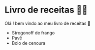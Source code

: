 # Livro de receitas :man_cook:

Olá ! bem vindo ao meu livro de receitas :cookie:

- Strogonoff de frango
- Pavê
- Bolo de cenoura